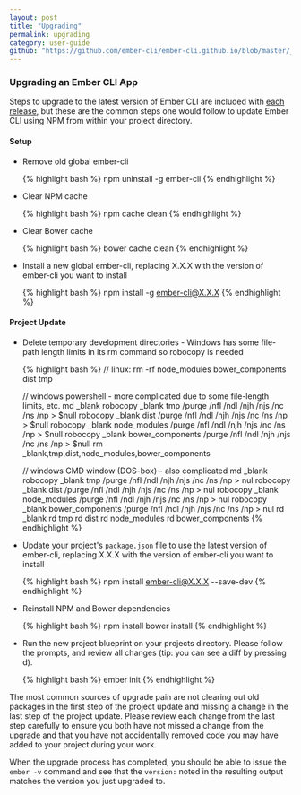 ```yaml
---
layout: post
title: "Upgrading"
permalink: upgrading
category: user-guide
github: "https://github.com/ember-cli/ember-cli.github.io/blob/master/_posts/2013-04-03-upgrading.md"
---
```


### Upgrading an Ember CLI App

Steps to upgrade to the latest version of Ember CLI are included with [each
release](https://github.com/stefanpenner/ember-cli/releases), but these are the
common steps one would follow to update Ember CLI using NPM from within your
project directory.

#### Setup

* Remove old global ember-cli

    {% highlight bash %}
    npm uninstall -g ember-cli
    {% endhighlight %}

* Clear NPM cache

    {% highlight bash %}
    npm cache clean
    {% endhighlight %}

* Clear Bower cache

    {% highlight bash %}
    bower cache clean
    {% endhighlight %}

* Install a new global ember-cli, replacing X.X.X with the version of ember-cli
  you want to install

    {% highlight bash %}
    npm install -g ember-cli@X.X.X
    {% endhighlight %}

#### Project Update

* Delete temporary development directories - Windows has some file-path length limits in its rm command so robocopy is needed

    {% highlight bash %}
    // linux:
    rm -rf node_modules bower_components dist tmp
    
    // windows powershell - more complicated due to some file-length limits, etc.
    md _blank
    robocopy _blank tmp /purge /nfl /ndl /njh /njs /nc /ns /np > $null
    robocopy _blank dist /purge /nfl /ndl /njh /njs /nc /ns /np > $null
    robocopy _blank node_modules /purge /nfl /ndl /njh /njs /nc /ns /np > $null
    robocopy _blank bower_components /purge /nfl /ndl /njh /njs /nc /ns /np > $null
    rm _blank,tmp,dist,node_modules,bower_components
    
    // windows CMD window (DOS-box) - also complicated
    md _blank
    robocopy _blank tmp /purge /nfl /ndl /njh /njs /nc /ns /np > nul
    robocopy _blank dist /purge /nfl /ndl /njh /njs /nc /ns /np > nul
    robocopy _blank node_modules /purge /nfl /ndl /njh /njs /nc /ns /np > nul
    robocopy _blank bower_components /purge /nfl /ndl /njh /njs /nc /ns /np > nul
    rd _blank
    rd tmp
    rd dist
    rd node_modules
    rd bower_components
    {% endhighlight %}

* Update your project's `package.json` file to use the latest version of
  ember-cli, replacing X.X.X with the version of ember-cli you want to install

    {% highlight bash %}
    npm install ember-cli@X.X.X --save-dev
    {% endhighlight %}

* Reinstall NPM and Bower dependencies

    {% highlight bash %}
    npm install
    bower install
    {% endhighlight %}

* Run the new project blueprint on your projects directory. Please follow the
  prompts, and review all changes (tip: you can see a diff by pressing d).

    {% highlight bash %}
    ember init
    {% endhighlight %}

The most common sources of upgrade pain are not clearing out old packages in the
first step of the project update and missing a change in the last step of the
project update.  Please review each change from the last step carefully to
ensure you both have not missed a change from the upgrade and that you have not
accidentally removed code you may have added to your project during your work.

When the upgrade process has completed, you should be able to issue the `ember
-v` command and see that the `version:` noted in the resulting output matches
the version you just upgraded to.
